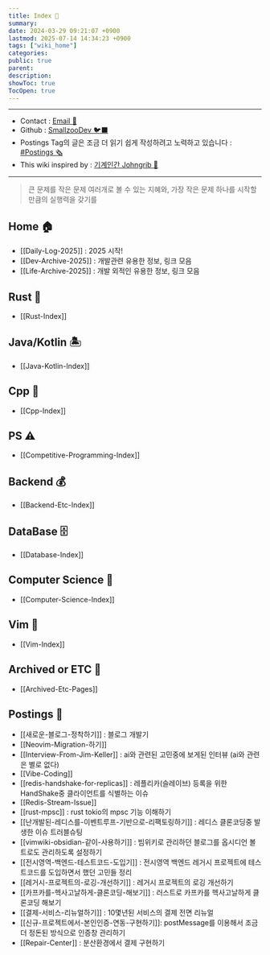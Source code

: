 ```yaml
---
title: Index 🧊️
summary: 
date: 2024-03-29 09:21:07 +0900
lastmod: 2025-07-14 14:34:23 +0900
tags: ["wiki_home"]
categories: 
public: true
parent: 
description: 
showToc: true
TocOpen: true
---
```

---
- Contact : [Email 📧](mailto:joongyue@gmail.com) 
- Github : [SmallzooDev 🐦‍⬛](https://github.com/SmallzooDev)
- Postings Tag의 글은 조금 더 읽기 쉽게 작성하려고 노력하고 있습니다 : [#Postings 🗞️](https://smallzoodev.netlify.app/tags/Postings/)
- This wiki inspired by : [기계인간 Johngrib 💭](https://johngrib.github.io/wiki/my-wiki/)
---

> 큰 문제를 작은 문제 여러개로 볼 수 있는 지혜와, 가장 작은 문제 하나를 시작할 만큼의 실행력을 갖기를
## Home 🏠
- [[Daily-Log-2025]] : 2025 시작!
- [[Dev-Archive-2025]] : 개발관련 유용한 정보, 링크 모음
- [[Life-Archive-2025]] : 개발 외적인 유용한 정보, 링크 모음
## Rust 🦀 
- [[Rust-Index]]
## Java/Kotlin 🏝️
- [[Java-Kotlin-Index]]
## Cpp 🐋
- [[Cpp-Index]] 
## PS ⚠️
- [[Competitive-Programming-Index]]
## Backend 💰
- [[Backend-Etc-Index]]
## DataBase 🗄️
- [[Database-Index]]
## Computer Science 🦉
- [[Computer-Science-Index]]
## Vim 🦅 
- [[Vim-Index]]
## Archived or ETC 📘
- [[Archived-Etc-Pages]]

## Postings 🌳
- [[새로운-블로그-정착하기]] : 블로그 개발기
- [[Neovim-Migration-하기]]
- [[Interview-From-Jim-Keller]] : ai와 관련된 고민중에 보게된 인터뷰 (ai와 관련은 별로 없다)
- [[Vibe-Coding]]
- [[redis-handshake-for-replicas]] : 레플리카(슬레이브) 등록을 위한 HandShake중 클라이언트를 식별하는 이슈
- [[Redis-Stream-Issue]]
- [[rust-mpsc]] : rust tokio의 mpsc 기능 이해하기
- [[난개발된-레디스를-이벤트루프-기반으로-리팩토링하기]] : 레디스 클론코딩중 발생한 이슈 트러블슈팅
- [[vimwiki-obsidian-같이-사용하기]] : 빔위키로 관리하던 블로그를 옵시디언 볼트로도 관리하도록 설정하기
- [[전시영역-백엔드-테스트코드-도입기]] : 전시영역 백엔드 레거시 프로젝트에 테스트코드를 도입하면서 했던 고민들 정리
- [[레거시-프로젝트의-로깅-개선하기]] : 레거시 프로젝트의 로깅 개선하기
- [[카프카를-헥사고날하게-클론코딩-해보기]] : 러스트로 카프카를 헥사고날하게 클론코딩 해보기
- [[결제-서비스-리뉴얼하기]] : 10몇년된 서비스의 결제 전면 리뉴얼
- [[신규-프로젝트에서-본인인증-연동-구현하기]]: postMessage를 이용해서 조금더 정돈된 방식으로 인증창 관리하기
- [[Repair-Center]] : 분산환경에서 결제 구현하기

